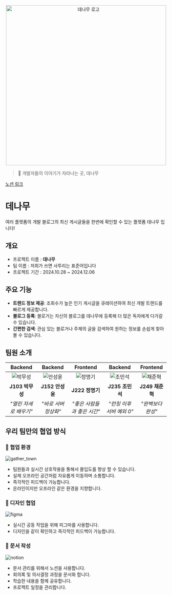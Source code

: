 <div align="center">
  <img src="https://github.com/user-attachments/assets/ab23918c-d74c-46ff-89db-9e1dde790560" width="500" alt="데나무 로고"/>
</div>

> 🎋 개발자들의 이야기가 자라나는 곳, 데나무

[노션 링크](https://balsam-barometer-716.notion.site/9-Web05-12de624056ec805aa368dcf042f4bea7?pvs=4)

<h1>데나무</h1>
<p>여러 플렛폼의 개발 블로그의 최신 게시글들을 한번에 확인할 수 있는 플렛폼 데나무 입니다!</p>
<h2>개요</h2>

- 프로젝트 이름 : **데나무**
- 팀 이름 : 저희가 쓰면 사투리는 표준어입니다
- 프로젝트 기간 : 2024.10.28 ~ 2024.12.06
<h2>주요 기능</h2>

- **트렌드 정보 제공**: 조회수가 높은 인기 게시글을 큐레이션하여 최신 개발 트렌드를 빠르게 제공합니다.
- **블로그 등록**: 블로거는 자신의 블로그를 데나무에 등록해 더 많은 독자에게 다가갈 수 있습니다.
- **간편한 검색**: 관심 있는 블로거나 주제의 글을 검색하여 원하는 정보를 손쉽게 찾아볼 수 있습니다.

## 팀원 소개

|      **Backend**       |     **Backend**      |        **Frontend**         |        **Backend**        |    **Frontend**     |
| :--------------------: | :------------------: | :-------------------------: | :-----------------------: | :-----------------: |
|   ![박무성][musung]    |  ![안성윤][sungyun]  |     ![정명기][myeonggi]     |    ![조민석][minseok]     | ![채준혁][junhyeok] |
|    **J103 박무성**     |   **J152 안성윤**    |       **J222 정명기**       |      **J235 조민석**      |   **J249 채준혁**   |
| _"열린 자세로 배우기"_ | _"바로 서버 정상화"_ | _"좋은 사람들과 좋은 시간"_ | _"런칭 이후 서버 예외 0"_ |  _"완벽보다 완성"_  |

[musung]: https://avatars.githubusercontent.com/u/63047990?v=4
[sungyun]: https://avatars.githubusercontent.com/u/79460319?v=4
[myeonggi]: https://avatars.githubusercontent.com/u/143400940?v=4
[minseok]: https://avatars.githubusercontent.com/u/99482796?v=4
[junhyeok]: https://avatars.githubusercontent.com/u/18231524?v=4

## 우리 팀만의 협업 방식

### 🏢 협업 환경

![gather_town](https://github.com/user-attachments/assets/b934331f-6f2f-42c1-ac94-9477f3a83ad2)

- 팀원들과 실시간 상호작용을 통해서 몰입도를 향상 할 수 있습니다.
- 실제 오프라인 공간처럼 자유롭게 이동하며 소통합니다.
- 즉각적인 피드백이 가능합니다.
- 온라인이지만 오프라인 같은 환경을 지향합니다.

### 🎨 디자인 협업

![figma](https://github.com/user-attachments/assets/23299915-0ccc-483a-94d0-191fd509ee14)

- 실시간 공동 작업을 위해 피그마를 사용합니다.
- 디자인을 같이 확인하고 즉각적인 피드백이 가능합니다.

### 📝 문서 작성

![notion](https://github.com/user-attachments/assets/1c4ea50c-cce9-4a3b-a10b-c5de6070bd9c)

- 문서 관리를 위해서 노션을 사용합니다.
- 회의록 및 의사결정 과정을 문서화 합니다.
- 학습한 내용을 함께 공유합니다.
- 프로젝트 일정을 관리합니다.

